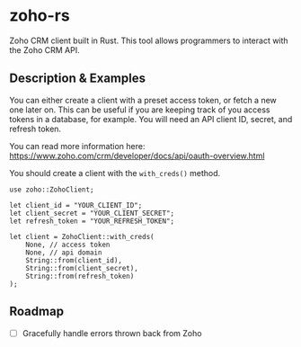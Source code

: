 # zoho-rs

Zoho CRM client built in Rust. This tool allows programmers to interact with the Zoho CRM API.

## Description & Examples

You can either create a client with a preset access token, or fetch a new one later on. This can be useful if you are keeping track of you access tokens in a database, for example. You will need an API client ID, secret, and refresh token.

You can read more information here:
https://www.zoho.com/crm/developer/docs/api/oauth-overview.html

You should create a client with the `with_creds()` method.

```
use zoho::ZohoClient;

let client_id = "YOUR_CLIENT_ID";
let client_secret = "YOUR_CLIENT_SECRET";
let refresh_token = "YOUR_REFRESH_TOKEN";

let client = ZohoClient::with_creds(
    None, // access token
    None, // api domain
    String::from(client_id),
    String::from(client_secret),
    String::from(refresh_token)
);
```

## Roadmap

- [ ] Gracefully handle errors thrown back from Zoho
